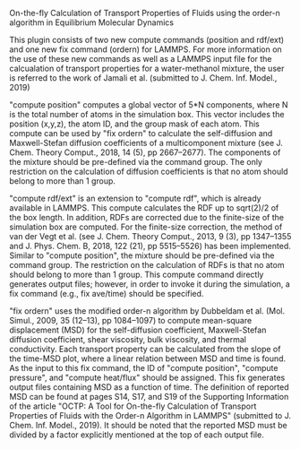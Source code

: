 On-the-fly Calculation of Transport Properties of Fluids using the order-n algorithm in Equilibrium Molecular Dynamics

This plugin consists of two new compute commands (position and rdf/ext) and one new fix command (ordern) for LAMMPS. For more information on the use of these new commands as well as a LAMMPS input file for the calcualation of transport properties for a water-methanol mixture, the user is referred to the work of Jamali et al. (submitted to J. Chem. Inf. Model., 2019)

"compute position" computes a global vector of 5*N components, where N is the total number of atoms in the simulation box. This vector includes the position (x,y,z), the atom ID, and the group mask of each atom. This compute can be used by "fix ordern" to calculate the self-diffusion and Maxwell-Stefan diffusion coefficients of a multicomponent mixture (see J. Chem. Theory Comput., 2018, 14 (5), pp 2667–2677). The components of the mixture should be pre-defined via the command group. The only restriction on the calculation of diffusion coefficients is that no atom should belong to more than 1 group.

"compute rdf/ext" is an extension to "compute rdf", which is already available in LAMMPS. This compute calculates the RDF up to sqrt(2)/2 of the box length. In addition, RDFs are corrected due to the finite-size of the simulation box are computed. For the finite-size correction, the method of van der Vegt et al. (see J. Chem. Theory Comput., 2013, 9 (3), pp 1347–1355 and J. Phys. Chem. B, 2018, 122 (21), pp 5515–5526) has been implemented. Similar to "compute position", the mixture should be pre-defined via the command group. The restriction on the calculation of RDFs is that no atom should belong to more than 1 group. This compute command directly generates output files; however, in order to invoke it during the simulation, a fix command (e.g., fix ave/time) should be specified.

"fix ordern" uses the modified order-n algorithm by Dubbeldam et al. (Mol. Simul., 2009, 35 (12–13), pp 1084–1097) to compute mean-square displacement (MSD) for the self-diffusion coefficient, Maxwell-Stefan diffusion coefficient, shear viscosity, bulk viscosity, and thermal conductivity. Each transport property can be calculated from the slope of the time-MSD plot, where a linear relation between MSD and time is found. As the input to this fix command, the ID of "compute position", "compute pressure", and "compute heat/flux" should be assigned. This fix generates output files containing MSD as a function of time. The definition of reported MSD can be found at pages S14, S17, and S19 of the Supporting Information of the article "OCTP: A Tool for On-the-fly Calculation of Transport Properties of Fluids with the Order-n Algorithm in LAMMPS" (submitted to J. Chem. Inf. Model., 2019). It should be noted that the reported MSD must be divided by a factor explicitly mentioned at the top of each output file.